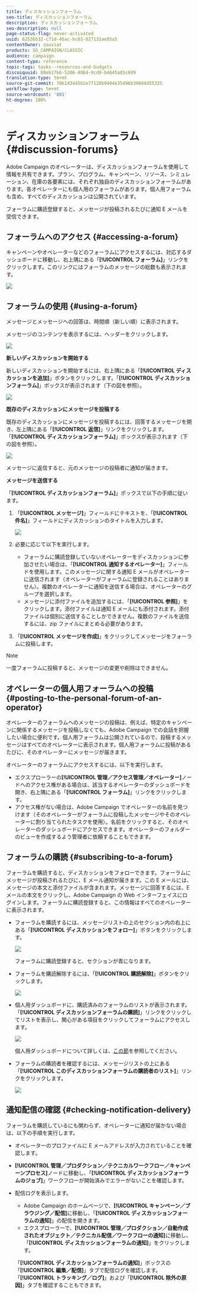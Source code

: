 ```yaml
---
title: ディスカッションフォーラム
seo-title: ディスカッションフォーラム
description: ディスカッションフォーラム
seo-description: null
page-status-flag: never-activated
uuid: 6253bb32-c71d-45ac-bc03-027131ae95a5
contentOwner: sauviat
products: SG_CAMPAIGN/CLASSIC
audience: campaign
content-type: reference
topic-tags: tasks--resources-and-budgets
discoiquuid: 88eb17b6-5206-4064-9cd9-b4645a85c609
translation-type: tm+mt
source-git-commit: 70b143445b2e77128b9404e35d96b39694d55335
workflow-type: tm+mt
source-wordcount: '801'
ht-degree: 100%

---
```



# ディスカッションフォーラム{#discussion-forums}

Adobe Campaign のオペレーターは、ディスカッションフォーラムを使用して情報を共有できます。プラン、プログラム、キャンペーン、リソース、シミュレーション、在庫の各要素には、それぞれ独自のディスカッションフォーラムがあります。各オペレーターにも個人用のフォーラムがあります。個人用フォーラムも含め、すべてのディスカッションは公開されています。

フォーラムに購読登録すると、メッセージが投稿されるたびに通知 E メールを受信できます。

## フォーラムへのアクセス {#accessing-a-forum}

キャンペーンやオペレーターなどのフォーラムにアクセスするには、対応するダッシュボードに移動し、右上隅にある「**[!UICONTROL フォーラム]**」リンクをクリックします。このリンクにはフォーラムのメッセージの総数も表示されます。

![](assets/mrm_forum_access_link.png)

## フォーラムの使用 {#using-a-forum}

メッセージとメッセージへの回答は、時間順（新しい順）に表示されます。

メッセージのコンテンツを表示するには、ヘッダーをクリックします。

![](assets/mrm_forum_expand_msg.png)

**新しいディスカッションを開始する**

新しいディスカッションを開始するには、右上隅にある「**[!UICONTROL ディスカッションを追加]**」ボタンをクリックします。「**[!UICONTROL ディスカッションフォーラム]**」ボックスが表示されます（下の図を参照）。

![](assets/mrm_forum_new_thread.png)

**既存のディスカッションにメッセージを投稿する**

既存のディスカッションにメッセージを投稿するには、回答するメッセージを開き、左上隅にある「**[!UICONTROL 返信]**」リンクをクリックします。「**[!UICONTROL ディスカッションフォーラム]**」ボックスが表示されます（下の図を参照）。

![](assets/mrm_forum_answer_msg.png)

メッセージに返信すると、元のメッセージの投稿者に通知が届きます。

**メッセージを送信する**

「**[!UICONTROL ディスカッションフォーラム]**」ボックスで以下の手順に従います。

1. 「**[!UICONTROL メッセージ]**」フィールドにテキストを、「**[!UICONTROL 件名]**」フィールドにディスカッションのタイトルを入力します。

   ![](assets/mrm_forum_edit_msg.png)

1. 必要に応じて以下を実行します。

   * フォーラムに購読登録していないオペレーターをディスカッションに参加させたい場合は、「**[!UICONTROL 通知するオペレーター]**」フィールドを使用します。このメッセージに関する通知 E メールがオペレーターに送信されます（オペレーターがフォーラムに登録されることはありません）。複数のオペレーターに通知を送信する場合は、オペレーターのグループを選択します。
   * メッセージに添付ファイルを追加するには、「**[!UICONTROL 参照]**」をクリックします。添付ファイルは通知 E メールにも添付されます。添付ファイルは個別に送信することしかできません。複数のファイルを送信するには、zip ファイルにまとめる必要があります。

1. 「**[!UICONTROL メッセージを作成]**」をクリックしてメッセージをフォーラムに投稿します。

>[!NOTE]
>
>一度フォーラムに投稿すると、メッセージの変更や削除はできません。

## オペレーターの個人用フォーラムへの投稿 {#posting-to-the-personal-forum-of-an-operator}

オペレーターのフォーラムへのメッセージの投稿は、例えば、特定のキャンペーンに関係するメッセージを投稿しなくても、Adobe Campaign での会話を把握したい場合に便利です。個人用フォーラムは公開されているので、投稿するメッセージはすべてのオペレーターに表示されます。個人用フォーラムに投稿があるたびに、そのオペレーターにメッセージが届きます。

オペレーターのフォーラムにアクセスするには、以下を実行します。

* エクスプローラーの&#x200B;**[!UICONTROL 管理／アクセス管理／オペレーター]**&#x200B;ノードへのアクセス権がある場合は、該当するオペレーターのダッシュボードを開き、右上隅にある「**[!UICONTROL フォーラム]**」リンクをクリックします。
* アクセス権がない場合は、Adobe Campaign でオペレーターの名前を見つけます（そのオペレーターがフォーラムに投稿したメッセージやそのオペレーターに割り当てられたタスクを使用）。名前をクリックすると、そのオペレーターのダッシュボードにアクセスできます。オペレーターのフォルダーのビューを作成するよう管理者に依頼することもできます。

## フォーラムの購読 {#subscribing-to-a-forum}

フォーラムを購読すると、ディスカッションをフォローできます。フォーラムにメッセージが投稿されるたびに、E メール通知が届きます。この E メールには、メッセージの本文と添付ファイルが含まれます。メッセージに回答するには、E メールの本文をクリックし、Adobe Campaign の Web インターフェイスにログインします。フォーラムに購読登録すると、この情報はすべてのオペレーターに表示されます。

* フォーラムを購読するには、メッセージリストの上のセクション内の右上にある「**[!UICONTROL ディスカッションをフォロー]**」ボタンをクリックします。

   ![](assets/mrm_forum_subscribe.png)

   フォーラムに購読登録すると、セクションが青になります。

* フォーラムを購読解除するには、「**[!UICONTROL 購読解除]**」ボタンをクリックします。

   ![](assets/mrm_forum_unsubscribe.png)

* 個人用ダッシュボードに、購読済みのフォーラムのリストが表示されます。「**[!UICONTROL ディスカッションフォーラムの購読]**」リンクをクリックしてリストを表示し、関心がある項目をクリックしてフォーラムにアクセスします。

   ![](assets/platform_dashboard_operator_subscr_forums.png)

   個人用ダッシュボードについて詳しくは、[この節](../../platform/using/access-management.md#operators)を参照してください。

* フォーラムの購読者を確認するには、メッセージリストの上にある「**[!UICONTROL このディスカッションフォーラムの購読者のリスト]**」リンクをクリックします。

   ![](assets/mrm_forum_subscribers.png)

## 通知配信の確認 {#checking-notification-delivery}

フォーラムを購読しているにも関わらず、オペレーターに通知が届かない場合は、以下の手順を実行します。

* オペレーターのプロファイルに E メールアドレスが入力されていることを確認します。
* **[!UICONTROL 管理／プロダクション／テクニカルワークフロー／キャンペーンプロセス]**&#x200B;ノードに移動し、「**[!UICONTROL ディスカッションフォーラムのジョブ]**」ワークフローが開始済みでエラーがないことを確認します。
* 配信ログを表示します。

   * Adobe Campaign のホームページで、**[!UICONTROL キャンペーン／ブラウジング／配信]**&#x200B;に移動し、「**[!UICONTROL ディスカッションフォーラムの通知]**」の配信を開きます。
   * エクスプローラーで、**[!UICONTROL 管理／プロダクション／自動作成されたオブジェクト／テクニカル配信／ワークフローの通知]**&#x200B;に移動し、「**[!UICONTROL ディスカッションフォーラムの通知]**」をクリックします。

   「**[!UICONTROL ディスカッションフォーラムの通知]**」ボックスの「**[!UICONTROL 編集／配信]**」タブで配信ログを確認します。「**[!UICONTROL トラッキング／ログ]**」および「**[!UICONTROL 除外の原因]**」タブを確認することもできます。

